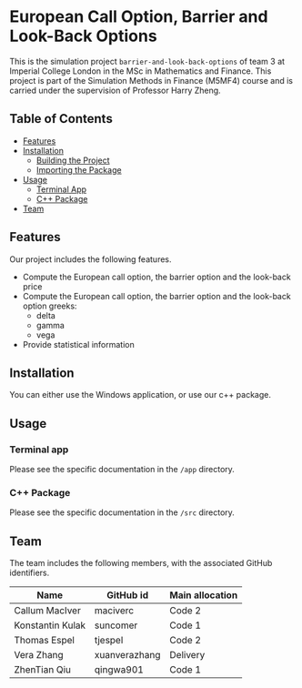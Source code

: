 # European Call Option, Barrier and Look-Back Options
This is the simulation project `barrier-and-look-back-options` of team 3 at Imperial College London in the MSc in Mathematics and Finance. This project is part of the Simulation Methods in Finance (M5MF4) course and is carried under the supervision of Professor Harry Zheng.

## Table of Contents
- [Features](#features)
- [Installation](#installation)
  - [Building the Project](#building-the-project)
  - [Importing the Package](#importing-the-package)
- [Usage](#usage)
  - [Terminal App](#terminal-app)
  - [C++ Package](#c++-package)
- [Team](#team)

## Features

Our project includes the following features.
- Compute the European call option, the barrier option and the look-back price
- Compute the European call option, the barrier option and the look-back option greeks:
  - delta
  - gamma
  - vega
- Provide statistical information

## Installation

You can either use the Windows application, or use our c++ package.

## Usage

### Terminal app

Please see the specific documentation in the `/app` directory.

### C++ Package

Please see the specific documentation in the `/src` directory.

## Team

The team includes the following members, with the associated GitHub identifiers.

| Name | GitHub id | Main allocation |
| --- | --- | --- |
|Callum MacIver|maciverc| Code 2 |
|Konstantin Kulak|suncomer| Code 1 |
|Thomas Espel|tjespel| Code 2 |
|Vera Zhang|xuanverazhang| Delivery |
|ZhenTian Qiu|qingwa901| Code 1 |
